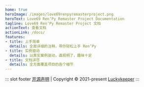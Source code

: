 ```yaml
---
home: true
heroImage: /images/love69renpyremasterproject.png
heroText: Love69 Ren’Py Remaster Project Documentation
tagline: Love69 Ren’Py Remaster Project 文档
actionText: 查看文档
actionLink: /docs/
features:
- title: 上手简单
  details: 全面详细的注释，带你轻松上手 Ren’Py 
- title: 实例驱动
  details: 以真实案例驱动，直观明了，趣味十足
- title: 文档详尽
  details: 全方面覆盖项目的各个细节
---
```



::: slot footer
[开源声明](https://github.com/luckykeeper/LOVE69_renpy_remaster#%E5%BC%80%E6%BA%90%E5%A3%B0%E6%98%8E) | Copyright © 2021-present [Luckykeeper](https://github.com/luckykeeper)
:::

